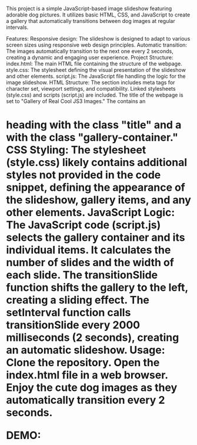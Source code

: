 This project is a simple JavaScript-based image slideshow featuring adorable dog pictures. It utilizes basic HTML, CSS, and JavaScript to create a gallery that automatically transitions between dog images at regular intervals.

Features:
Responsive design: The slideshow is designed to adapt to various screen sizes using responsive web design principles.
Automatic transition: The images automatically transition to the next one every 2 seconds, creating a dynamic and engaging user experience.
Project Structure:
index.html: The main HTML file containing the structure of the webpage.
style.css: The stylesheet defining the visual presentation of the slideshow and other elements.
script.js: The JavaScript file handling the logic for the image slideshow.
HTML Structure:
The <head> section includes meta tags for character set, viewport settings, and compatibility.
Linked stylesheets (style.css) and scripts (script.js) are included.
The title of the webpage is set to "Gallery of Real Cool JS3 Images."
The <body> contains an <h1> heading with the class "title" and a <div> with the class "gallery-container."
CSS Styling:
The stylesheet (style.css) likely contains additional styles not provided in the code snippet, defining the appearance of the slideshow, gallery items, and any other elements.
JavaScript Logic:
The JavaScript code (script.js) selects the gallery container and its individual items.
It calculates the number of slides and the width of each slide.
The transitionSlide function shifts the gallery to the left, creating a sliding effect.
The setInterval function calls transitionSlide every 2000 milliseconds (2 seconds), creating an automatic slideshow.
Usage:
Clone the repository.
Open the index.html file in a web browser.
Enjoy the cute dog images as they automatically transition every 2 seconds.

DEMO:

